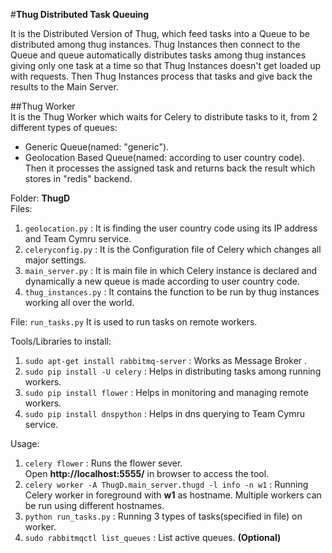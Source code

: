 #**Thug Distributed Task Queuing**

It is the Distributed Version of Thug, which feed tasks into a Queue to be distributed among thug instances.
Thug Instances then connect to the Queue and queue automatically distributes tasks among thug instances giving
only one task at a time so that Thug Instances doesn't get loaded up with requests. Then Thug Instances process 
that tasks and give back the results to the Main Server.

##Thug Worker    
It is the Thug Worker which waits for Celery to distribute tasks to it, from 2 different types of queues:    
* Generic Queue(named: "generic").   
* Geolocation Based Queue(named: according to user country code).     
Then it processes the assigned task and returns back the result which stores in "redis" backend.

Folder: **ThugD**    
Files:    
1. `geolocation.py` : It is finding the user country code using its IP address and Team Cymru service.     
2. `celeryconfig.py` : It is the Configuration file of Celery which changes all major settings.        
3. `main_server.py` : It is main file in which Celery instance is declared and dynamically a new queue is made according to user country code.     
4. `thug_instances.py` : It contains the function to be run by thug instances working all over the world.     
      

File: `run_tasks.py`
It is used to run tasks on remote workers.      


Tools/Libraries to install:      
1. `sudo apt-get install rabbitmq-server` : Works as Message Broker .      
2. `sudo pip install -U celery` : Helps in distributing tasks among running workers.     
3. `sudo pip install flower` : Helps in monitoring and managing remote workers.     
4. `sudo pip install dnspython` : Helps in dns querying to Team Cymru service.    


Usage:    
1. `celery flower` : Runs the flower sever.     
   Open **http://localhost:5555/** in browser to access the tool.    
2. `celery worker -A ThugD.main_server.thugd -l info -n w1` : Running Celery worker in foreground with **w1** as hostname. Multiple workers can be run using different hostnames.      
3. `python run_tasks.py` : Running 3 types of tasks(specified in file) on worker.       
4. `sudo rabbitmqctl list_queues` : List active queues. **(Optional)**        
